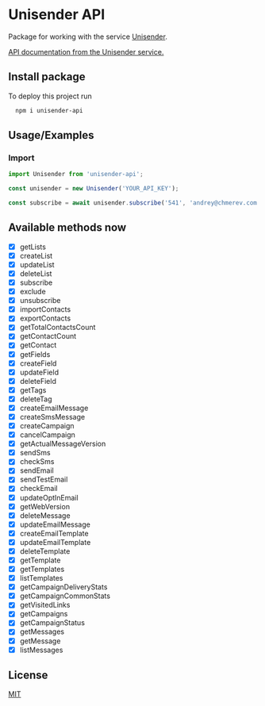 
# Unisender API

Package for working with the service [Unisender](https://www.unisender.com/).

[API documentation from the Unisender service.](https://www.unisender.com/support/api/common/bulk-email/)

## Install package

To deploy this project run

```bash
  npm i unisender-api
```

## Usage/Examples

### Import
```javascript
import Unisender from 'unisender-api';

const unisender = new Unisender('YOUR_API_KEY');

const subscribe = await unisender.subscribe('541', 'andrey@chmerev.com', 'Andrey', {}, {double_optin: 0, overwrite: 2});
```

## Available methods now

- [x]  getLists
- [x]  createList
- [x]  updateList
- [x]  deleteList
- [x]  subscribe
- [x]  exclude
- [x]  unsubscribe
- [x]  importContacts
- [x]  exportContacts
- [x]  getTotalContactsCount
- [x]  getContactCount
- [x]  getContact
- [x]  getFields
- [x]  createField
- [x]  updateField
- [x]  deleteField
- [x]  getTags
- [x]  deleteTag
- [x]  createEmailMessage
- [x]  createSmsMessage
- [x]  createCampaign
- [x]  cancelCampaign
- [x]  getActualMessageVersion
- [x]  sendSms
- [x]  checkSms
- [x]  sendEmail
- [x]  sendTestEmail
- [x]  checkEmail
- [x]  updateOptInEmail
- [x]  getWebVersion
- [x]  deleteMessage
- [x]  updateEmailMessage
- [x]  createEmailTemplate
- [x]  updateEmailTemplate
- [x]  deleteTemplate
- [x]  getTemplate
- [x]  getTemplates
- [x]  listTemplates
- [x]  getCampaignDeliveryStats
- [x]  getCampaignCommonStats
- [x]  getVisitedLinks
- [x]  getCampaigns
- [x]  getCampaignStatus
- [x]  getMessages
- [x]  getMessage
- [x]  listMessages

## License

[MIT](https://choosealicense.com/licenses/mit/)